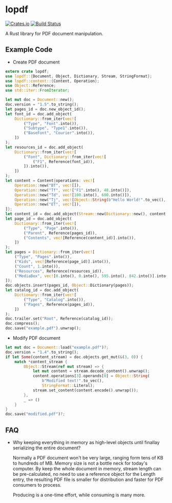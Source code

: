 # lopdf

[![Crates.io](https://img.shields.io/crates/v/lopdf.svg)](https://crates.io/crates/lopdf)
[![Build Status](https://travis-ci.org/J-F-Liu/lopdf.png)](https://travis-ci.org/J-F-Liu/lopdf)

A Rust library for PDF document manipulation.

## Example Code

- Create PDF document

```rust
extern crate lopdf;
use lopdf::{Document, Object, Dictionary, Stream, StringFormat};
use lopdf::content::{Content, Operation};
use Object::Reference;
use std::iter::FromIterator;

let mut doc = Document::new();
doc.version = "1.5".to_string();
let pages_id = doc.new_object_id();
let font_id = doc.add_object(
	Dictionary::from_iter(vec![
		("Type", "Font".into()),
		("Subtype", "Type1".into()),
		("BaseFont", "Courier".into()),
	])
);
let resources_id = doc.add_object(
	Dictionary::from_iter(vec![
		("Font", Dictionary::from_iter(vec![
			("F1", Reference(font_id)),
		]).into()),
	])
);
let content = Content{operations: vec![
	Operation::new("BT", vec![]),
	Operation::new("Tf", vec!["F1".into(), 48.into()]),
	Operation::new("Td", vec![100.into(), 600.into()]),
	Operation::new("Tj", vec![Object::String(b"Hello World!".to_vec(), StringFormat::Literal)]),
	Operation::new("ET", vec![]),
]};
let content_id = doc.add_object(Stream::new(Dictionary::new(), content.encode().unwrap()));
let page_id = doc.add_object(
	Dictionary::from_iter(vec![
		("Type", "Page".into()),
		("Parent", Reference(pages_id)),
		("Contents", vec![Reference(content_id)].into()),
	])
);
let pages = Dictionary::from_iter(vec![
	("Type", "Pages".into()),
	("Kids", vec![Reference(page_id)].into()),
	("Count", 1.into()),
	("Resources", Reference(resources_id)),
	("MediaBox", vec![0.into(), 0.into(), 595.into(), 842.into()].into()),
]);
doc.objects.insert(pages_id, Object::Dictionary(pages));
let catalog_id = doc.add_object(
	Dictionary::from_iter(vec![
		("Type", "Catalog".into()),
		("Pages", Reference(pages_id)),
	])
);
doc.trailer.set("Root", Reference(catalog_id));
doc.compress();
doc.save("example.pdf").unwrap();
```

- Modify PDF document

```rust
let mut doc = Document::load("example.pdf")?;
doc.version = "1.4".to_string();
if let Some(content_stream) = doc.objects.get_mut(&(3, 0)) {
	match *content_stream {
		Object::Stream(ref mut stream) => {
			let mut content = stream.decode_content().unwrap();
			content.operations[3].operands[0] = Object::String(
				b"Modified text!".to_vec(),
				StringFormat::Literal);
			stream.set_content(content.encode().unwrap());
		},
		_ => ()
	}
}
doc.save("modified.pdf")?;
```

## FAQ

- Why keeping everything in memory as high-level objects until finallay serializing the entire document?

	Normally a PDF document won't be very large, ranging form tens of KB to hundreds of MB. Memory size is not a bottle neck for today's computer.
	By keep the whole document in memory, stream length can be pre-calculated, no need to use a reference object for the Length entry,
	the resulting PDF file is smaller for distribution and faster for PDF consumers to process.

	Producing is a one-time effort, while consuming is many more.
